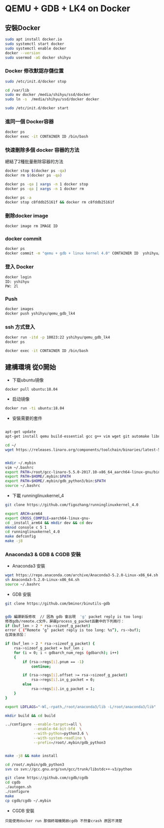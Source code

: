 # QEMU + GDB + LK4 on Docker


## 安裝Docker
```sh
sudo apt install docker.io
sudo systemctl start docker
sudo systemctl enable docker
docker --version
sudo usermod -aG docker shihyu
```

### Docker 修改默認存儲位置

```sh
sudo /etc/init.d/docker stop

cd /var/lib
sudo mv docker /media/shihyu/ssd/docker
sudo ln -s  /media/shihyu/ssd/docker docker

sudo /etc/init.d/docker start
```

### 進同一個 Docker容器

```sh
docker ps 
docker exec -it CONTAINER ID /bin/bash
```

### 快速刪除多個 docker 容器的方法 
總結了2種批量刪除容器的方法

```sh
docker stop $(docker ps -qa)
docker rm $(docker ps -qa)

docker ps -qa | xargs -n 1 docker stop
docker ps -qa | xargs -n 1 docker rm

docker ps -a
docker stop c8fddb25161f && docker rm c8fddb25161f
```

### 刪除docker image

```sh
docker image rm IMAGE ID
```

### docker commit


```sh
docker ps
docker commit -m "qemu + gdb + linux kernel 4.0" CONTAINER ID  yshihyu/qemu_gdb_lk4
```


### 登入 Docker

```sh
docker login
ID: yshihyu
PW: 2l
```

### Push

```sh
docker images
docker push yshihyu/qemu_gdb_lk4
```

### ssh 方式登入
```sh
docker run -itd -p 10023:22 yshihyu/qemu_gdb_lk4
docker ps 

docker exec -it CONTAINER ID /bin/bash
```

## 建構環境 從0開始

- 下载ubuntu镜像


```sh
docker pull ubuntu:18.04
```

- 启动镜像

```sh
docker run -ti ubuntu:18.04
```

- 安裝需要的套件

```sh

apt-get update
apt-get install qemu build-essential gcc g++ vim wget git automake libncurses5-dev flex bison texinfo subversion libreadline-dev bc libpython2.7-dev net-tools
```

```sh
cd ~/
wget https://releases.linaro.org/components/toolchain/binaries/latest-5/aarch64-linux-gnu/gcc-linaro-5.5.0-2017.10-x86_64_aarch64-linux-gnu.tar.xz


mkdir ~/.mybin
vim ~/.bashrc
export PATH=/root/gcc-linaro-5.5.0-2017.10-x86_64_aarch64-linux-gnu/bin:$PATH
export PATH=$HOME/.mybin:$PATH
export PATH=$HOME/.mybin/gdb_python3/bin:$PATH
source ~/.bashrc
```

- 下載 runninglinuxkernel_4

```sh
git clone https://github.com/figozhang/runninglinuxkernel_4.0

export ARCH=arm64
export CROSS_COMPILE=aarch64-linux-gnu-
cd _install_arm64 && mkdir dev && cd dev
mknod console c 5 1 
cd runninglinuxkernel_4.0 
make defconfig
make -j8
```


### Anaconda3 & GDB & CGDB 安裝

- Anaconda3 安裝

```sh
wget https://repo.anaconda.com/archive/Anaconda3-5.2.0-Linux-x86_64.sh
sh Anaconda3-5.2.0-Linux-x86_64.sh
source ~/.bashrc
```

- GDB 安裝

```sh
git clone https://github.com/bminor/binutils-gdb
```

```sh

gdb 編譯新版修改  // 因為 gdb 會出現  'g' packet reply is too long:
修改gdb/remote.c文件，屏蔽process_g_packet函數中的下列兩行：
if (buf_len > 2 * rsa->sizeof_g_packet)
error (_(“Remote ‘g’ packet reply is too long: %s”), rs->buf);
在其後添加：

if (buf_len > 2 * rsa->sizeof_g_packet) {
    rsa->sizeof_g_packet = buf_len ;
    for (i = 0; i < gdbarch_num_regs (gdbarch); i++)
    {
        if (rsa->regs[i].pnum == -1)
            continue;

        if (rsa->regs[i].offset >= rsa->sizeof_g_packet)
            rsa->regs[i].in_g_packet = 0;
        else
            rsa->regs[i].in_g_packet = 1;
    }
}
```

```sh
export LDFLAGS="-Wl,-rpath,/root/anaconda3/lib -L/root/anaconda3/lib"

mkdir build && cd build

../configure --enable-targets=all \
             --enable-64-bit-bfd  \
             --with-python=python3.6 \
             --with-system-readline \
             --prefix=/root/.mybin/gdb_python3


make -j8 && make install

cd /root/.mybin/gdb_python3
svn co svn://gcc.gnu.org/svn/gcc/trunk/libstdc++-v3/python

git clone https://github.com/cgdb/cgdb
cd cgdb
./autogen.sh
./configure
make 
cp cgdb/cgdb ~/.mybin
```

- CGDB 安裝

`只能使用docker run 那個終端機開啟cgdb 不然會crash 原因不清楚` 

```sh
```
